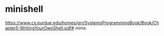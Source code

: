 # minishell

https://www.cs.purdue.edu/homes/grr/SystemsProgrammingBook/Book/Chapter5-WritingYourOwnShell.pdf# minis
